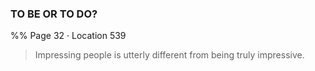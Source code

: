 ### TO BE OR TO DO?
%% Page 32 · Location 539 
> Impressing people is utterly different from being truly impressive. 